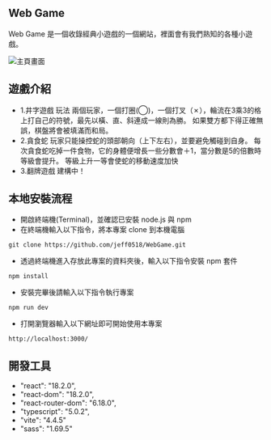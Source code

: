 ## Web Game

Web Game 是一個收錄經典小遊戲的一個網站，裡面會有我們熟知的各種小遊戲。

![主頁畫面](https://i.imgur.com/z4HAwFV.png)

## 遊戲介紹

* 1.井字遊戲
   玩法 兩個玩家，一個打圈(◯)，一個打叉（✗），輪流在3乘3的格上打自己的符號，最先以橫、直、斜連成一線則為勝。 如果雙方都下得正確無誤，棋盤將會被填滿而和局。
* 2.貪食蛇
  玩家只能操控蛇的頭部朝向（上下左右），並要避免觸碰到自身。
  每次貪食蛇吃掉一件食物，它的身體便增長一些分數會＋1，當分數是5的倍數時等級會提升。
  等級上升一等會使蛇的移動速度加快
* 3.翻牌遊戲
  建構中！

## 本地安裝流程
* 開啟終端機(Terminal)，並確認已安裝 node.js 與 npm
* 在終端機輸入以下指令，將本專案 clone 到本機電腦
```
git clone https://github.com/jeff0518/WebGame.git
```
* 透過終端機進入存放此專案的資料夾後，輸入以下指令安裝 npm 套件
```
npm install
```
* 安裝完畢後請輸入以下指令執行專案
```
npm run dev
```
* 打開瀏覽器輸入以下網址即可開始使用本專案
```
http://localhost:3000/
```
## 開發工具
* "react": "18.2.0",
* "react-dom": "18.2.0",
* "react-router-dom": "6.18.0",
* "typescript": "5.0.2",
* "vite": "4.4.5"
* "sass": "1.69.5"

